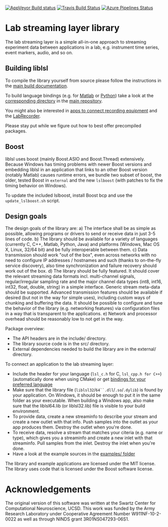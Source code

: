 [![AppVeyor Build status](https://ci.appveyor.com/api/projects/status/y8l55sf4n1pfnsck/branch/master?svg=true)](https://ci.appveyor.com/project/cboulay/liblsl/branch/master)
[![Travis Build Status](https://travis-ci.org/sccn/liblsl.svg?branch=master)](https://travis-ci.org/sccn/liblsl)
[![Azure Pipelines Status](https://dev.azure.com/TristanStenner/liblsl/_apis/build/status/sccn.liblsl?branchName=master)](https://dev.azure.com/TristanStenner/liblsl/_build/latest?definitionId=1&branchName=master)

# Lab streaming layer library

The lab streaming layer is a simple all-in-one approach to streaming experiment
data between applications in a lab, e.g. instrument time series, event markers,
audio, and so on.

## Building liblsl

To compile the library yourself from source please follow the instructions in
the [main build documentation](https://github.com/labstreaminglayer/labstreaminglayer/tree/master/doc/BUILD.md).

To build language bindings (e.g. for
[Matlab](https://github.com/labstreaminglayer/liblsl-Matlab) or
[Python](https://github.com/labstreaminglayer/liblsl-Python)) take a look at
the [corresponding directory](https://github.com/labstreaminglayer/labstreaminglayer/tree/master/LSL)
in the [main repository](https://github.com/labstreaminglayer/labstreaminglayer).

You might also be interested in
[apps to connect recording equipment](https://github.com/labstreaminglayer/labstreaminglayer/tree/master/Apps)
and the [LabRecorder](https://github.com/labstreaminglayer/App-LabRecorder).

Please stay put while we figure out how to best offer precompiled packages.

## Boost

liblsl uses boost (mainly Boost.ASIO and Boost.Thread) extensively.
Because Windows has timing problems with newer Boost versions and embedding liblsl
in an application that links to an other Boost version (notably Matlab) causes runtime
errors, we bundle two subset of boost, the older, tested Boost in `external` and the new
`lslboost` (with patches to fix the timing behavior on Windows).

To update the included lslboost, install Boost bcp and use the `update_lslboost.sh` script.

## Design goals

The design goals of the library are:
a) The interface shall be as simple as possible, allowing programs or drivers to send 
   or receive data in just 3-5 lines of code.
b) The library should be available for a variety of languages (currently C, C++, Matlab, Python, Java) 
   and platforms (Windows, Mac OS X, Linux, 32/64 bit) and be fully interoperable between them.
c) Data transmission should work "out of the box", even across networks with no need to configure 
   IP addresses / hostnames and such (thanks to on-the-fly service discovery), also time synchronization 
   and failure recovery should work out of the box.
d) The library should be fully featured. It should cover the relevant streaming data formats incl. 
   multi-channel signals, regular/irregular sampling rate and the major channel data types 
   (int8, int16, int32, float, double, string) in a simple interface. Generic stream meta-data should 
   be supported. Advanced transmission features should be available if desired (but not in the way for 
   simple uses), including custom ways of chunking and buffering the data. It should be possible to 
   configure and tune the behavior of the library (e.g. networking features) via configuration files 
   in a way that is transparent to the applications.
e) Network and processor overhead should be reasonably low to not get in the way.

Package overview:
* The API headers are in the include/ directory.
* The library source code is in the src/ directory.
* External dependencies needed to build the library are in the external/ directory.

To connect an application to the lab streaming layer:
* Include the header for your language (`lsl_c.h` for C, `lsl_cpp.h for C++`)
  (automatically done when using CMake) or get
  [bindings for your preferred language](https://github.com/labstreaminglayer/labstreaminglayer/tree/master/LSL)
* Make sure that the library file (`liblsl32`/`64``.dll`/`.so`/`.dylib`) is found by your application. 
  On Windows, it should be enough to put it in the same folder as your executable.
  When building a Windows app, also make sure that the liblsl64.lib (or liblsl32.lib) file is visible 
  to your build environment.
* To provide data, create a new streaminfo to describe your stream and create a new outlet with that info. 
  Push samples into the outlet as your app produces them. Destroy the outlet when you're done.
* To receive data, resolve a stream that matches your citeria (e.g. name or type), which gives you a 
  streaminfo and create a new inlet with that streaminfo. Pull samples from the inlet. 
  Destroy the inlet when you're done.
* Have a look at the example sources in the
  [examples/ folder](https://github.com/labstreaminglayer/App-Examples)

The library and example applications are licensed under the MIT license.  
The library uses code that is licensed under the Boost software license.

# Acknowledgements

The original version of this software was written at the Swartz Center for Computational Neuroscience, UCSD. This work was funded by the Army Research Laboratory under Cooperative Agreement Number W911NF-10-2-0022 as well as through NINDS grant 3R01NS047293-06S1.
